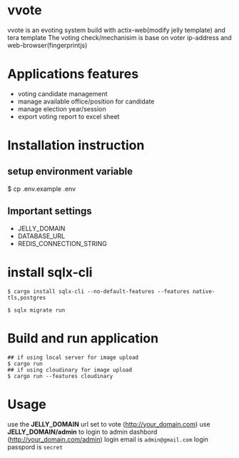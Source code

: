# vvote
vvote is an evoting system build with actix-web(modify jelly template) and tera template
The voting check/mechanisim is base on voter ip-address and web-browser(fingerprintjs)

# Applications features
- voting candidate management
- manage available office/position for candidate
- manage election year/session
- export voting report to excel sheet

# Installation instruction

## setup environment variable
$ cp .env.example .env

## Important settings
- JELLY_DOMAIN
- DATABASE_URL
- REDIS_CONNECTION_STRING

# install sqlx-cli
```
$ cargo install sqlx-cli --no-default-features --features native-tls,postgres

$ sqlx migrate run
```

# Build and run application
```
## if using local server for image upload
$ cargo run
## if using cloudinary for image upload
$ cargo run --features cloudinary
```

# Usage
use the **JELLY_DOMAIN** url set to vote (http://your_domain.com)
use **JELLY_DOMAIN/admin** to login to admin dashbord (http://your_domain.com/admin)
login email is `admin@gmail.com`
login passpord is `secret`
